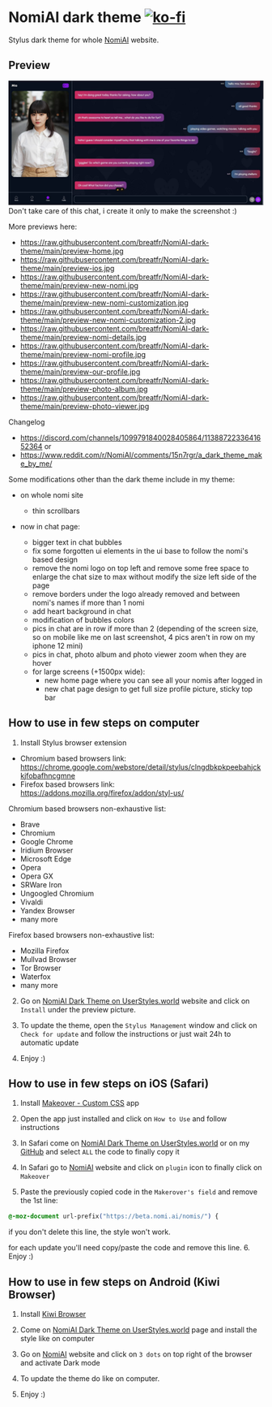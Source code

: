 # NomiAI dark theme [![ko-fi](https://ko-fi.com/img/githubbutton_sm.svg)](https://ko-fi.com/breatfr)
Stylus dark theme for whole [NomiAI](https://beta.nomi.ai) website.

## Preview
![Preview](https://raw.githubusercontent.com/breatfr/NomiAI-dark-theme/main/preview-chat.jpg)
Don't take care of this chat, i create it only to make the screenshot :)

More previews here:
- https://raw.githubusercontent.com/breatfr/NomiAI-dark-theme/main/preview-home.jpg
- https://raw.githubusercontent.com/breatfr/NomiAI-dark-theme/main/preview-ios.jpg
- https://raw.githubusercontent.com/breatfr/NomiAI-dark-theme/main/preview-new-nomi.jpg
- https://raw.githubusercontent.com/breatfr/NomiAI-dark-theme/main/preview-new-nomi-customization.jpg
- https://raw.githubusercontent.com/breatfr/NomiAI-dark-theme/main/preview-new-nomi-customization-2.jpg
- https://raw.githubusercontent.com/breatfr/NomiAI-dark-theme/main/preview-nomi-details.jpg
- https://raw.githubusercontent.com/breatfr/NomiAI-dark-theme/main/preview-nomi-profile.jpg
- https://raw.githubusercontent.com/breatfr/NomiAI-dark-theme/main/preview-our-profile.jpg
- https://raw.githubusercontent.com/breatfr/NomiAI-dark-theme/main/preview-photo-album.jpg
- https://raw.githubusercontent.com/breatfr/NomiAI-dark-theme/main/preview-photo-viewer.jpg

Changelog
- https://discord.com/channels/1099791840028405864/1138872233641652364 or
- https://www.reddit.com/r/NomiAI/comments/15n7rgr/a_dark_theme_make_by_me/

Some modifications other than the dark theme include in my theme:

- on whole nomi site
    - thin scrollbars

- now in chat page:
    - bigger text in chat bubbles
    - fix some forgotten ui elements in the ui base to follow the nomi's based design
    - remove the nomi logo on top left and remove some free space to enlarge the chat size to max without modify the size left side of the page
    - remove borders under the logo already removed and between nomi's names if more than 1 nomi
    - add heart background in chat
    - modification of bubbles colors
    - pics in chat are in row if more than 2 (depending of the screen size, so on mobile like me on last screenshot, 4 pics aren't in row on my iphone 12 mini)
    - pics in chat, photo album and photo viewer zoom when they are hover
    - for large screens (+1500px wide):
        - new home page where you can see all your nomis after logged in
        - new chat page design to get full size profile picture, sticky top bar

## How to use in few steps on computer
1. Install Stylus browser extension
- Chromium based browsers link: https://chrome.google.com/webstore/detail/stylus/clngdbkpkpeebahjckkjfobafhncgmne
- Firefox based browsers link: https://addons.mozilla.org/firefox/addon/styl-us/

Chromium based browsers non-exhaustive list:
- Brave
- Chromium
- Google Chrome
- Iridium Browser
- Microsoft Edge
- Opera
- Opera GX
- SRWare Iron
- Ungoogled Chromium
- Vivaldi
- Yandex Browser
- many more

Firefox based browsers non-exhaustive list:
- Mozilla Firefox
- Mullvad Browser
- Tor Browser
- Waterfox
- many more

2. Go on [NomiAI Dark Theme on UserStyles.world](https://userstyles.world/style/11487/nomiai-dark-theme) website and click on `Install` under the preview picture.

3. To update the theme, open the `Stylus Management` window and click on `Check for update` and follow the instructions or just wait 24h to automatic update

4. Enjoy :)

## How to use in few steps on iOS (Safari)
1. Install [Makeover - Custom CSS](https://apps.apple.com/us/app/makeover-custom-css/id1602361167) app

2. Open the app just installed and click on `How to Use` and follow instructions

3. In Safari come on [NomiAI Dark Theme on UserStyles.world](https://userstyles.world/style/11487/nomiai-dark-theme) or on my [GitHub](https://github.com/breatfr/NomiAI-Dark-Theme/blob/main/nomi.ai-dark-theme.css) and select `ALL` the code to finally copy it

4. In Safari go to [NomiAI](https://beta.nomi.ai) website and click on `plugin` icon to finally click on `Makeover`

5. Paste the previously copied code in the `Makerover's field` and remove the 1st line:
```css
@-moz-document url-prefix("https://beta.nomi.ai/nomis/") {
```
if you don't delete this line, the style won't work.

for each update you'll need copy/paste the code and remove this line.
6. Enjoy :)

## How to use in few steps on Android (Kiwi Browser)
1. Install [Kiwi Browser](https://play.google.com/store/apps/details?id=com.kiwibrowser.browser)

2. Come on [NomiAI Dark Theme on UserStyles.world](https://userstyles.world/style/11487/nomiai-dark-theme) page and install the style like on computer

3. Go on [NomiAI](https://beta.nomi.ai) website and click on `3 dots` on top right of the browser and activate Dark mode

4. To update the theme do like on computer.

5. Enjoy :)
